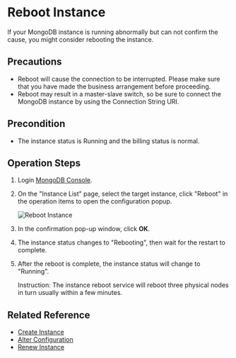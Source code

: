 # Reboot Instance

If your MongoDB instance is running abnormally but can not confirm the cause, you might consider rebooting  the instance.

## Precautions

- Reboot will cause the connection to be interrupted. Please make sure that you have made the business arrangement before proceeding.
- Reboot may result in a master-slave switch, so be sure to connect the MongoDB instance by using the Connection String URI.

## Precondition

- The instance status is Running and the billing status is normal.

## Operation Steps
1.  Login [MongoDB Console](http://mongodb-console.jdcloud.com/mongodb).
1. On the "Instance List" page, select the target instance, click "Reboot" in the operation items to open the configuration popup.

   ![Reboot Instance](https://github.com/jdcloudcom/cn/blob/master/image/mongodb/mongo-013.png)
   
1. In the confirmation pop-up window, click **OK**.
1. The instance status changes to "Rebooting", then wait for the restart to complete.
2. After the reboot is complete, the instance status will change to "Running".

    Instruction: The instance reboot service will reboot three physical nodes in turn usually within a few minutes.

## Related Reference

- [Create Instance](../../Getting-Started/Create-Instance.md)
- [Alter Configuration](Modify-Instance-Spec.md)
- [Renew Instance](Renewal-Instructions.md)


